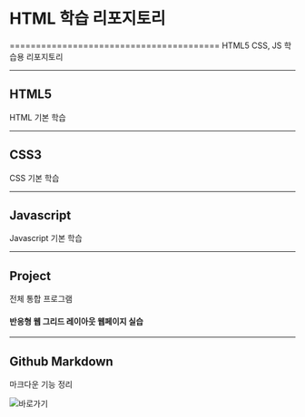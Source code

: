 # HTML 학습 리포지토리
========================================
HTML5 CSS, JS 학습용 리포지토리

---------------------------------
## HTML5 
HTML 기본 학습

----------
## CSS3
CSS 기본 학습

-----------------------------------

## Javascript
Javascript 기본 학습

-----------------------------------


## Project
전체 통합 프로그램

#### 반응형 웹 그리드 레이아웃 웹페이지 실습

-----------------------------------

## Github Markdown
마크다운 기능 정리

![바로가기](https://github.com/guemin96/Prac-)
